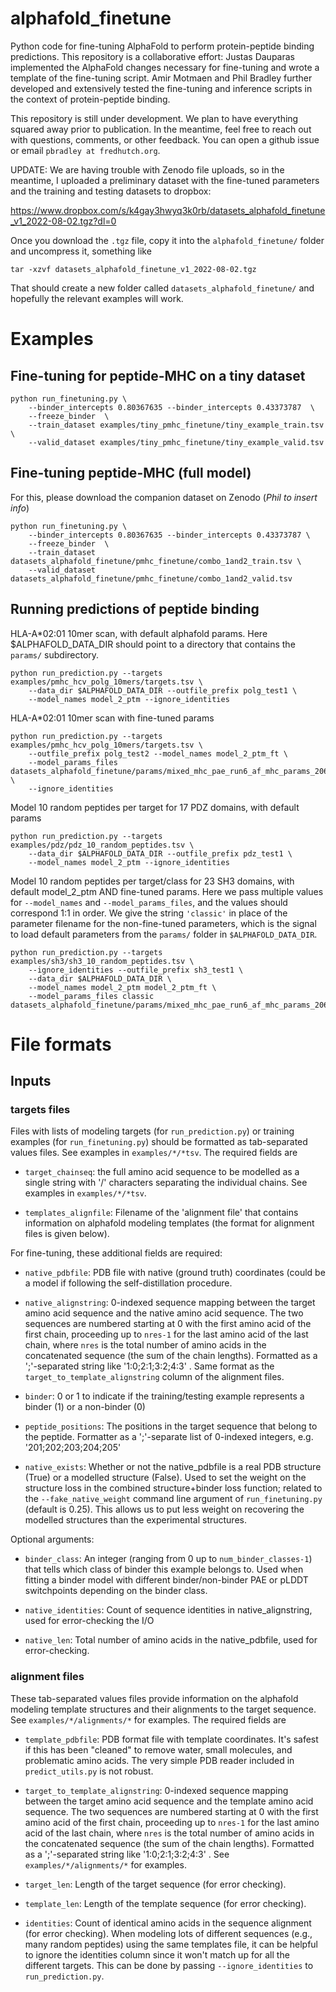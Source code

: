 # alphafold_finetune
Python code for fine-tuning AlphaFold to perform protein-peptide binding predictions.
This repository is a collaborative effort: Justas Dauparas implemented the
AlphaFold changes necessary for fine-tuning and wrote a template of the
fine-tuning script. Amir Motmaen and Phil Bradley further developed and
extensively tested the fine-tuning and inference scripts in the context of
protein-peptide binding.

This repository is still under development. We plan to have everything squared away
prior to publication. In the meantime, feel free to reach out with questions,
comments, or other feedback. You can open a github issue or email
`pbradley at fredhutch.org`.

UPDATE: We are having trouble with Zenodo file uploads, so in the meantime,
I uploaded a preliminary dataset with the fine-tuned parameters and the training and
testing datasets to dropbox:

https://www.dropbox.com/s/k4gay3hwyq3k0rb/datasets_alphafold_finetune_v1_2022-08-02.tgz?dl=0

Once you download the `.tgz` file, copy it into the `alphafold_finetune/` folder and
uncompress it, something like

`tar -xzvf datasets_alphafold_finetune_v1_2022-08-02.tgz`

That should create a new folder called `datasets_alphafold_finetune/` and hopefully
the relevant examples will work.

# Examples

## Fine-tuning for peptide-MHC on a tiny dataset

```
python run_finetuning.py \
    --binder_intercepts 0.80367635 --binder_intercepts 0.43373787  \
    --freeze_binder  \
    --train_dataset examples/tiny_pmhc_finetune/tiny_example_train.tsv \
    --valid_dataset examples/tiny_pmhc_finetune/tiny_example_valid.tsv
```

## Fine-tuning peptide-MHC (full model)

For this, please download the companion dataset on Zenodo (*Phil to insert info*)

```
python run_finetuning.py \
    --binder_intercepts 0.80367635 --binder_intercepts 0.43373787 \
    --freeze_binder  \
    --train_dataset datasets_alphafold_finetune/pmhc_finetune/combo_1and2_train.tsv \
    --valid_dataset datasets_alphafold_finetune/pmhc_finetune/combo_1and2_valid.tsv

```

## Running predictions of peptide binding

HLA-A*02:01 10mer scan, with default alphafold params. Here $ALPHAFOLD_DATA_DIR should point to a directory that contains the `params/` subdirectory.
```
python run_prediction.py --targets examples/pmhc_hcv_polg_10mers/targets.tsv \
    --data_dir $ALPHAFOLD_DATA_DIR --outfile_prefix polg_test1 \
    --model_names model_2_ptm --ignore_identities
```

HLA-A*02:01 10mer scan with fine-tuned params

```
python run_prediction.py --targets examples/pmhc_hcv_polg_10mers/targets.tsv \
    --outfile_prefix polg_test2 --model_names model_2_ptm_ft \
    --model_params_files datasets_alphafold_finetune/params/mixed_mhc_pae_run6_af_mhc_params_20640.pkl \
    --ignore_identities
```

Model 10 random peptides per target for 17 PDZ domains, with default params

```
python run_prediction.py --targets examples/pdz/pdz_10_random_peptides.tsv \
    --data_dir $ALPHAFOLD_DATA_DIR --outfile_prefix pdz_test1 \
    --model_names model_2_ptm --ignore_identities
```

Model 10 random peptides per target/class for 23 SH3 domains, with default model_2_ptm
AND fine-tuned params. Here we pass multiple values for `--model_names` and
`--model_params_files`, and the values should correspond 1:1 in order.
We give the string `'classic'` in place of the parameter filename for the
non-fine-tuned parameters, which is the signal to load default parameters from the
`params/` folder in `$ALPHAFOLD_DATA_DIR`.

```
python run_prediction.py --targets examples/sh3/sh3_10_random_peptides.tsv \
    --ignore_identities --outfile_prefix sh3_test1 \
    --data_dir $ALPHAFOLD_DATA_DIR \
    --model_names model_2_ptm model_2_ptm_ft \
    --model_params_files classic datasets_alphafold_finetune/params/mixed_mhc_pae_run6_af_mhc_params_20640.pkl
```


# File formats

## Inputs

### targets files

Files with lists of modeling targets (for `run_prediction.py`) or training examples
(for `run_finetuning.py`) should be formatted as tab-separated values files.
See examples in `examples/*/*tsv`. The required fields are

* `target_chainseq`: the full amino acid sequence to be modelled as a single string with '/' characters separating the individual chains. See examples in `examples/*/*tsv`.

* `templates_alignfile`: Filename of the 'alignment file' that contains information on
alphafold modeling templates (the format for alignment files is given below).

For fine-tuning, these additional fields are required:

* `native_pdbfile`: PDB file with native (ground truth) coordinates (could be a
model if following the self-distillation procedure.

* `native_alignstring`: 0-indexed sequence mapping between the target
amino acid sequence and the native amino acid sequence. The two sequences are numbered
starting at 0 with the first amino acid of the first chain, proceeding up to `nres-1`
for the last amino acid of the last chain, where `nres` is the total number of amino
acids in the concatenated sequence (the sum of the chain lengths). Formatted as a
';'-separated string like '1:0;2:1;3:2;4:3' . Same format as the
`target_to_template_alignstring` column of the alignment files.

* `binder`: 0 or 1 to indicate if the training/testing example represents a binder (1)
or a non-binder (0)

* `peptide_positions`: The positions in the target sequence that belong to the peptide.
Formatter as a ';'-separate list of 0-indexed integers, e.g. '201;202;203;204;205'

* `native_exists`: Whether or not the native_pdbfile is a real PDB structure
(True) or a modelled structure (False).
Used to set the weight on the structure loss in the combined
structure+binder loss function; related to the `--fake_native_weight` command line
argument of `run_finetuning.py` (default is 0.25). This allows us to put less weight
on recovering the modelled structures than the experimental structures.

Optional arguments:

* `binder_class`: An integer (ranging from 0 up to `num_binder_classes-1`) that
tells which class of binder this example belongs to. Used when fitting a binder
model with different binder/non-binder PAE or pLDDT switchpoints depending on the
binder class.

* `native_identities`: Count of sequence identities in native_alignstring, used
for error-checking the I/O

* `native_len`: Total number of amino acids in the native_pdbfile, used for
error-checking.

### alignment files

These tab-separated values files provide information on the alphafold modeling
template structures and their alignments to the target sequence.
See `examples/*/alignments/*` for examples. The required fields are

* `template_pdbfile`: PDB format file with template coordinates.
It's safest if this has been "cleaned" to remove water, small molecules, and
problematic amino acids. The very simple PDB reader included in `predict_utils.py`
is not robust.

* `target_to_template_alignstring`: 0-indexed sequence mapping between the target
amino acid sequence and the template amino acid sequence. The two sequences are numbered
starting at 0 with the first amino acid of the first chain, proceeding up to `nres-1`
for the last amino acid of the last chain, where `nres` is the total number of amino
acids in the concatenated sequence (the sum of the chain lengths). Formatted as a
';'-separated string like '1:0;2:1;3:2;4:3' . See `examples/*/alignments/*` for
examples.

* `target_len`: Length of the target sequence (for error checking).

* `template_len`: Length of the template sequence (for error checking).

* `identities`: Count of identical amino acids in the sequence alignment
(for error checking). When modeling lots of different sequences
(e.g., many random peptides) using the same
templates file, it can be helpful to ignore the identities column since it won't
match up for all the different targets. This can be done by passing
`--ignore_identities` to `run_prediction.py`.


